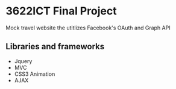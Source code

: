 # 3622ICT Final Project
Mock travel website the utitlizes Facebook's OAuth and Graph API

## Libraries and frameworks
- Jquery
- MVC
- CSS3 Animation
- AJAX
